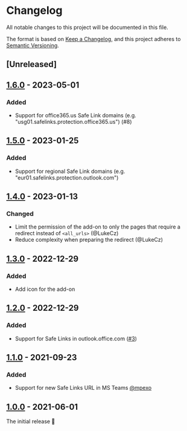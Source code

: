 # Changelog
All notable changes to this project will be documented in this file.

The format is based on [Keep a Changelog](https://keepachangelog.com/en/1.0.0/),
and this project adheres to [Semantic Versioning](https://semver.org/spec/v2.0.0.html).

## [Unreleased]

## [1.6.0] - 2023-05-01
### Added
- Support for office365.us Safe Link domains (e.g. "usg01.safelinks.protection.office365.us") (#8)

## [1.5.0] - 2023-01-25
### Added
- Support for regional Safe Link domains (e.g. "eur01.safelinks.protection.outlook.com")

## [1.4.0] - 2023-01-13
### Changed
- Limit the permission of the add-on to only the pages that require a redirect instead of `<all_urls>` (@LukeCz)
- Reduce complexity when preparing the redirect (@LukeCz)

## [1.3.0] - 2022-12-29
### Added
- Add icon for the add-on

## [1.2.0] - 2022-12-29
### Added
- Support for Safe Links in outlook.office.com ([#3](https://github.com/wtimme/firefox-remove-safelinks/issues/3))

## [1.1.0] - 2021-09-23
### Added
- Support for new Safe Links URL in MS Teams [@mpexo](https://github.com/mpexo)

## [1.0.0] - 2021-06-01

The initial release 🎉

[1.6.0]: https://github.com/wtimme/firefox-remove-safelinks/compare/1.5.0...1.6.0
[1.5.0]: https://github.com/wtimme/firefox-remove-safelinks/compare/1.4.0...1.5.0
[1.4.0]: https://github.com/wtimme/firefox-remove-safelinks/compare/1.3.0...1.4.0
[1.3.0]: https://github.com/wtimme/firefox-remove-safelinks/compare/1.2.0...1.3.0
[1.2.0]: https://github.com/wtimme/firefox-remove-safelinks/compare/1.1.0...1.2.0
[1.1.0]: https://github.com/wtimme/firefox-remove-safelinks/compare/1.0.0...1.1.0
[1.0.0]: https://github.com/wtimme/firefox-remove-safelinks/releases/tag/1.0.0
